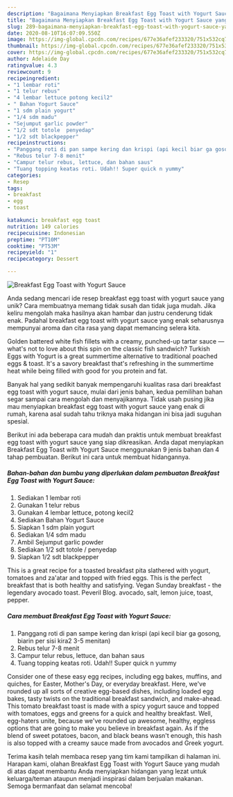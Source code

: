 ```yaml
---
description: "Bagaimana Menyiapkan Breakfast Egg Toast with Yogurt Sauce yang Menggugah Selera"
title: "Bagaimana Menyiapkan Breakfast Egg Toast with Yogurt Sauce yang Menggugah Selera"
slug: 289-bagaimana-menyiapkan-breakfast-egg-toast-with-yogurt-sauce-yang-menggugah-selera
date: 2020-08-10T16:07:09.550Z
image: https://img-global.cpcdn.com/recipes/677e36afef233320/751x532cq70/breakfast-egg-toast-with-yogurt-sauce-foto-resep-utama.jpg
thumbnail: https://img-global.cpcdn.com/recipes/677e36afef233320/751x532cq70/breakfast-egg-toast-with-yogurt-sauce-foto-resep-utama.jpg
cover: https://img-global.cpcdn.com/recipes/677e36afef233320/751x532cq70/breakfast-egg-toast-with-yogurt-sauce-foto-resep-utama.jpg
author: Adelaide Day
ratingvalue: 4.3
reviewcount: 9
recipeingredient:
- "1 lembar roti"
- "1 telur rebus"
- "4 lembar lettuce potong kecil2"
- " Bahan Yogurt Sauce"
- "1 sdm plain yogurt"
- "1/4 sdm madu"
- "Sejumput garlic powder"
- "1/2 sdt totole  penyedap"
- "1/2 sdt blackpepper"
recipeinstructions:
- "Panggang roti di pan sampe kering dan krispi (api kecil biar ga gosong, biarin per sisi kira2 3-5 menitan)"
- "Rebus telur 7-8 menit"
- "Campur telur rebus, lettuce, dan bahan saus"
- "Tuang topping keatas roti. Udah!! Super quick n yummy"
categories:
- Resep
tags:
- breakfast
- egg
- toast

katakunci: breakfast egg toast 
nutrition: 149 calories
recipecuisine: Indonesian
preptime: "PT10M"
cooktime: "PT53M"
recipeyield: "1"
recipecategory: Dessert

---
```



![Breakfast Egg Toast with Yogurt Sauce](https://img-global.cpcdn.com/recipes/677e36afef233320/751x532cq70/breakfast-egg-toast-with-yogurt-sauce-foto-resep-utama.jpg)

Anda sedang mencari ide resep breakfast egg toast with yogurt sauce yang unik? Cara membuatnya memang tidak susah dan tidak juga mudah. Jika keliru mengolah maka hasilnya akan hambar dan justru cenderung tidak enak. Padahal breakfast egg toast with yogurt sauce yang enak seharusnya mempunyai aroma dan cita rasa yang dapat memancing selera kita.

Golden battered white fish fillets with a creamy, punched-up tartar sauce — what&#39;s not to love about this spin on the classic fish sandwich? Turkish Eggs with Yogurt is a great summertime alternative to traditional poached eggs &amp; toast. It&#39;s a savory breakfast that&#39;s refreshing in the summertime heat while being filled with good for you protein and fat.

Banyak hal yang sedikit banyak mempengaruhi kualitas rasa dari breakfast egg toast with yogurt sauce, mulai dari jenis bahan, kedua pemilihan bahan segar sampai cara mengolah dan menyajikannya. Tidak usah pusing jika mau menyiapkan breakfast egg toast with yogurt sauce yang enak di rumah, karena asal sudah tahu triknya maka hidangan ini bisa jadi suguhan spesial.


Berikut ini ada beberapa cara mudah dan praktis untuk membuat breakfast egg toast with yogurt sauce yang siap dikreasikan. Anda dapat menyiapkan Breakfast Egg Toast with Yogurt Sauce menggunakan 9 jenis bahan dan 4 tahap pembuatan. Berikut ini cara untuk membuat hidangannya.

<!--inarticleads1-->

##### Bahan-bahan dan bumbu yang diperlukan dalam pembuatan Breakfast Egg Toast with Yogurt Sauce:

1. Sediakan 1 lembar roti
1. Gunakan 1 telur rebus
1. Gunakan 4 lembar lettuce, potong kecil2
1. Sediakan  Bahan Yogurt Sauce
1. Siapkan 1 sdm plain yogurt
1. Sediakan 1/4 sdm madu
1. Ambil Sejumput garlic powder
1. Sediakan 1/2 sdt totole / penyedap
1. Siapkan 1/2 sdt blackpepper


This is a great recipe for a toasted breakfast pita slathered with yogurt, tomatoes and za&#39;atar and topped with fried eggs. This is the perfect breakfast that is both healthy and satisfying. Vegan Sunday breakfast - the legendary avocado toast. Peveril Blog. avocado, salt, lemon juice, toast, pepper. 

<!--inarticleads2-->

##### Cara membuat Breakfast Egg Toast with Yogurt Sauce:

1. Panggang roti di pan sampe kering dan krispi (api kecil biar ga gosong, biarin per sisi kira2 3-5 menitan)
1. Rebus telur 7-8 menit
1. Campur telur rebus, lettuce, dan bahan saus
1. Tuang topping keatas roti. Udah!! Super quick n yummy


Consider one of these easy egg recipes, including egg bakes, muffins, and quiches, for Easter, Mother&#39;s Day, or everyday breakfast. Here, we&#39;ve rounded up all sorts of creative egg-based dishes, including loaded egg bakes, tasty twists on the traditional breakfast sandwich, and make-ahead. This tomato breakfast toast is made with a spicy yogurt sauce and topped with tomatoes, eggs and greens for a quick and healthy breakfast. Well, egg-haters unite, because we&#39;ve rounded up awesome, healthy, eggless options that are going to make you believe in breakfast again. As if the blend of sweet potatoes, bacon, and black beans wasn&#39;t enough, this hash is also topped with a creamy sauce made from avocados and Greek yogurt. 

Terima kasih telah membaca resep yang tim kami tampilkan di halaman ini. Harapan kami, olahan Breakfast Egg Toast with Yogurt Sauce yang mudah di atas dapat membantu Anda menyiapkan hidangan yang lezat untuk keluarga/teman ataupun menjadi inspirasi dalam berjualan makanan. Semoga bermanfaat dan selamat mencoba!
